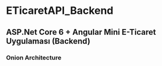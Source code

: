 # ETicaretAPI_Backend
## ASP.Net Core 6 + Angular Mini E-Ticaret Uygulaması (Backend)

### Onion Architecture
